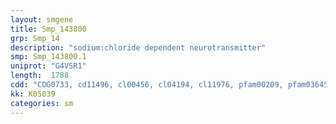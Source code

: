 ```yaml
---
layout: smgene
title: Smp_143800
grp: Smp_14
description: "sodium:chloride dependent neurotransmitter"
smp: Smp_143800.1
uniprot: "G4VSR1"
length:  1788
cdd: "COG0733, cd11496, cl00456, cl04194, cl11976, pfam00209, pfam03645"
kk: K05039
categories: sm
---
```

